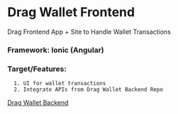 # Drag Wallet Frontend
Drag Frontend App + Site to Handle Wallet Transactions

### Framework: Ionic (Angular) <br/>
### Target/Features: <br/>
      1. UI for wallet transactions
      2. Integrate APIs from Drag Wallet Backend Repo
[Drag Wallet Backend](https://github.com/Drag-Wallet/backend)
